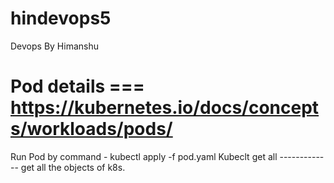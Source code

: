 # hindevops5
Devops By Himanshu 
# Pod details === https://kubernetes.io/docs/concepts/workloads/pods/
Run Pod by command - kubectl apply -f pod.yaml 
Kubeclt get all ------------- get all the objects of k8s. 

